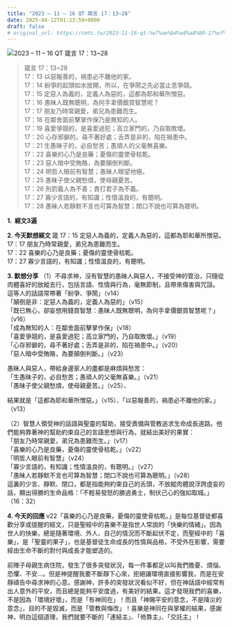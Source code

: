 ```yaml
---
title: "2023 – 11 – 16 QT 箴言 17：13~28"
date: 2025-04-12T01:23:59+0800
draft: false
# original_url: https://cmtc.tw/2023-11-16-qt-%e7%ae%b4%e8%a8%80-17%ef%bc%9a1328
---
```


![2023 – 11 – 16 QT  箴言 17：13\~28](/images/qt.jpg  "2023 – 11 – 16 QT  箴言 17：13\~28")

> 箴言 17：13\~28  
> 17：13 以惡報善的，禍患必不離他的家。  
> 17：14 紛爭的起頭如水放開，所以，在爭鬧之先必當止息爭競。  
> 17：15 定惡人為義的，定義人為惡的，這都為耶和華所憎惡。  
> 17：16 愚昧人既無聰明，為何手拿價銀買智慧呢？  
> 17：17 朋友乃時常親愛，弟兄為患難而生。  
> 17：18 在鄰舍面前擊掌作保乃是無知的人。  
> 17：19 喜愛爭競的，是喜愛過犯；高立家門的，乃自取敗壞。  
> 17：20 心存邪僻的，尋不著好處；舌弄是非的，陷在禍患中。  
> 17：21 生愚昧子的，必自愁苦；愚頑人的父毫無喜樂。  
> 17：22 喜樂的心乃是良藥；憂傷的靈使骨枯乾。  
> 17：23 惡人暗中受賄賂，為要顛倒判斷。  
> 17：24 明哲人眼前有智慧；愚昧人眼望地極。  
> 17：25 愚昧子使父親愁煩，使母親憂苦。  
> 17：26 刑罰義人為不善；責打君子為不義。  
> 17：27 寡少言語的，有知識；性情溫良的，有聰明。  
> 17：28 愚昧人若靜默不言也可算為智慧；閉口不說也可算為聰明。

**1.  經文3遍**

**2. 今天默想經文**
箴 17：15 定惡人為義的，定義人為惡的，這都為耶和華所憎惡。  
17：17 朋友乃時常親愛，弟兄為患難而生。  
17：22 喜樂的心乃是良藥；憂傷的靈使骨枯乾。  
17：27 寡少言語的，有知識；性情溫良的，有聰明。

**3. 默想分享**
（1）不尋求神，沒有智慧的愚昧人與惡人，不接受神的管治，只隨從肉體喜好的放縱去行，包括言語、性情與行為，毫無節制，且帶來傷害與咒詛。  
這等人的話語常帶著「紛爭、爭鬧」（v14）  
「顛倒是非：定惡人為義的，定義人為惡的」（v15）  
「既已無心，卻妄想用錢買智慧：愚昧人既無聰明，為何手拿價銀買智慧呢？」（v16）  
「成為無知的人：在鄰舍面前擊掌作保」（v18）  
「喜愛爭競的，是喜愛過犯；高立家門的，乃自取敗壞。」（v19）  
「心存邪僻的，尋不著好處；舌弄是非的，陷在禍患中。」（v20）  
「惡人暗中受賄賂，為要顛倒判斷。」（v23）

愚昧人與惡人，帶給身邊家人的盡都是麻煩與愁苦：  
「生愚昧子的，必自愁苦；愚頑人的父毫無喜樂。」（v21）  
「愚昧子使父親愁煩，使母親憂苦。」（v25）、

結果就是「這都為耶和華所憎惡。」（v15）、「以惡報善的，禍患必不離他的家。」（v13）

（2）智慧人領受神的話語與聖靈的幫助，接受責備與管教追求生命成長道路。他們能夠靠著神的幫助約束自己的言語思想與行為，就結出美好的果實：  
「朋友乃時常親愛，弟兄為患難而生。」（v17）  
「喜樂的心乃是良藥，憂傷的靈使骨枯乾。」（v22）  
「明哲人眼前有智慧」（v24）  
「寡少言語的，有知識；性情溫良的，有聰明。」（v27）  
「愚昧人若靜默不言也可算為智慧；閉口不說也可算為聰明。」（v28）  
這裏的少言、靜默、閉口，都是指能夠約束自己的舌頭，不放縱肉體說浮誇虛妄的話，顯出得勝的生命品格：「不輕易發怒的勝過勇士，制伏己心的強如取城。」（16：32）

**4. 今天的回應**
v22「喜樂的心乃是良藥，憂傷的靈使骨枯乾。」是每位基督徒都喜歡分享或提醒的經文，只是聖經中的喜樂不是指世人常說的「快樂的情緒」。因為世人的快樂，總是隨著環境、外人、自己的情況而不斷起伏不定，而聖經中的「喜樂」，是「聖靈的果子」，也是基督徒生命成長的性情與品格，不受外在影響，需要經由生命不斷的對付與成長才能塑造的。

前陣子母親生病住院，發生了很多突發狀況，每一件事都足以叫我們擔憂、煩惱、恐懼、不安…。但是神提醒我要不斷靜下心來，拒絕讓環境直接影響我，而是在安靜禱告中尋求神的心意。感謝神，許多的突發狀況看似不好，但在神話語中經常有出人意外的平安，而且總是能夠平安度過，有美好的結果。這才發現我們的喜樂，不是因為「環境好壞」，而是「有神同在」！而且「神賜平安的意念，不是降災的意念」，目的不是毀滅，而是「管教與悔改」！喜樂是神同在與掌權的結果，感謝神，明白這個道理，我們就要不斷的「連結主」、「倚靠主」、「交託主」！
